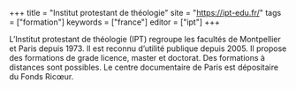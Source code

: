 +++
title = "Institut protestant de théologie"
site = "https://ipt-edu.fr/"
tags = ["formation"]
keywords = ["france"]
editor = ["ipt"]
+++

L’Institut protestant de théologie (IPT) regroupe les facultés de Montpellier et Paris depuis 1973. Il est reconnu d’utilité publique depuis 2005. Il propose des formations de grade licence, master et doctorat. Des formations à distances sont possibles. Le centre documentaire de Paris est dépositaire du Fonds Ricœur.
